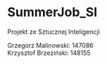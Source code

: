 # SummerJob_SI
Projekt ze Sztucznej Inteligencji

Grzegorz Malinowski: 147086  
Krzysztof Brzeziński: 148155
